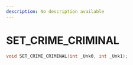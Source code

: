 ```yaml
---
description: No description available 
---
```


# SET_CRIME_CRIMINAL

```cpp
void SET_CRIME_CRIMINAL(int _Unk0, int _Unk1);
```